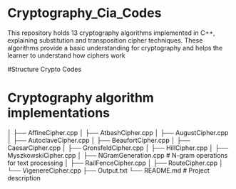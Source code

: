 # Cryptography_Cia_Codes
This repository holds 13 cryptography algorithms implemented in C++, explaining substitution and transposition cipher techniques. These algorithms provide a basic understanding for cryptography and helps the learner to understand how ciphers work

#Structure
Crypto Codes
# Cryptography algorithm implementations
│       ├── AffineCipher.cpp
│       ├── AtbashCipher.cpp
│       ├── AugustCipher.cpp
│       ├── AutoclaveCipher.cpp
│       ├── BeaufortCipher.cpp
│       ├── CaesarCipher.cpp
│       ├── GronsfeldCipher.cpp
│       ├── HillCipher.cpp
│       ├── MyszkowskiCipher.cpp
│       ├── NGramGeneration.cpp  # N-gram operations for text processing
│       ├── RailFenceCipher.cpp
│       ├── RouteCipher.cpp
│       └── VigenereCipher.cpp
├── Output.txt
└── README.md            # Project description
